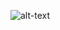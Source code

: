 ![alt-text](https://media-exp1.licdn.com/dms/image/C4E03AQFrS7T9Mx1FBg/profile-displayphoto-shrink_400_400/0?e=1606953600&v=beta&t=sXwL66kpKcgU2xuFcjr_VSzeddoxqxK9JsUlnz-IHLA)
